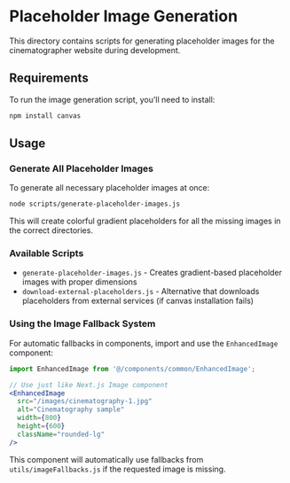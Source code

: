 # Placeholder Image Generation

This directory contains scripts for generating placeholder images for the cinematographer website during development.

## Requirements

To run the image generation script, you'll need to install:

```bash
npm install canvas
```

## Usage

### Generate All Placeholder Images

To generate all necessary placeholder images at once:

```bash
node scripts/generate-placeholder-images.js
```

This will create colorful gradient placeholders for all the missing images in the correct directories.

### Available Scripts

- `generate-placeholder-images.js` - Creates gradient-based placeholder images with proper dimensions
- `download-external-placeholders.js` - Alternative that downloads placeholders from external services (if canvas installation fails)

### Using the Image Fallback System

For automatic fallbacks in components, import and use the `EnhancedImage` component:

```jsx
import EnhancedImage from '@/components/common/EnhancedImage';

// Use just like Next.js Image component
<EnhancedImage
  src="/images/cinematography-1.jpg"
  alt="Cinematography sample"
  width={800}
  height={600}
  className="rounded-lg"
/>
```

This component will automatically use fallbacks from `utils/imageFallbacks.js` if the requested image is missing.
